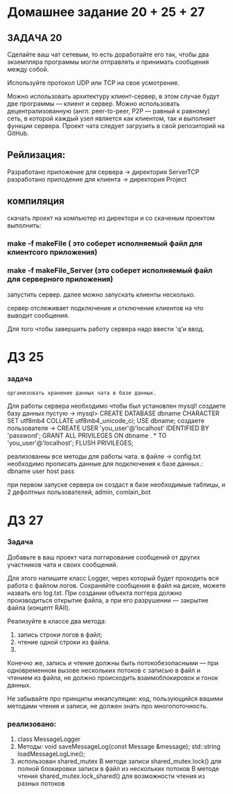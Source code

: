 # Домашнее задание 20 + 25 + 27

## ЗАДАЧА 20

Сделайте ваш чат сетевым, то есть доработайте его так, чтобы два экземпляра программы могли отправлять и принимать сообщения между собой.

Используйте протокол UDP или TCP на свое усмотрение.

Можно использовать архитектуру клиент-сервер, в этом случае будут две программы — клиент и сервер.
Можно использовать децентрализованную (англ. peer-to-peer, P2P — равный к равному) сеть, в которой каждый узел является как клиентом, так и выполняет функции сервера.
Проект чата следует загрузить в свой репозиторий на GitHub. 

## Рейлизация:
Разработано приложение для сервера -> директория ServerTCP
разработано прилодение для клиента -> директория Project

## компиляция
скачать проект на компьютер
из директори и со скаченым проектом выполнить:
### make -f makeFile ( это соберет исполняемый файл для клиентсого приложения)
### make -f makeFile_Server (это соберет исполняемый файл для серверного приложения)
запустить сервер.
далее можно запускать клиенты несколько.

сервер отслеживает подключение и отключение клиентов на что выводит сообщения.

Для того чтобы завершить работу сервера надо ввести 'q'и ввод.

# ДЗ 25
### задача
    организовать хранение данных чата в базе данных.

Для работы сервера необходимо чтобы был установлен mysql! 
создаете базу данных пустую -> mysql> 
            CREATE DATABASE dbname CHARACTER SET utf8mb4 COLLATE utf8mb4_unicode_ci;
            USE dbname;
создаете пользователя ->
            CREATE USER 'you_user'@'localhost' IDENTIFIED BY 'password';
            GRANT ALL PRIVILEGES ON dbname . * TO 'you_user'@'localhost';
            FLUSH PRIVILEGES;

реализованны все методы для работы чата.
в файле -> config.txt необходимо прописать
данные для подключения к базе данных.:
            dbname
            user
            host
            pass

 при первом запуске сервера он создаст в базе 
необходимые таблицы, и 2 дефолтных пользователей,
            admin,
            comlain_bot



# ДЗ 27
### Задача
Добавьте в ваш проект чата логгирование сообщений от других участников чата и своих сообщений.

Для этого напишите класс Logger, через который будет проходить вся работа с файлом логов.
Сохраняйте сообщения в файл на диске, можете назвать его log.txt.
При создании объекта логгера должно производиться открытие файла, а при его разрушении — закрытие файла (концепт RAII).

Реализуйте в классе два метода:

1. запись строки логов в файл;
2. чтение одной строки из файла.
3. 
Конечно же, запись и чтение должны быть потокобезопасными — при одновременном вызове нескольких потоков с записью в файл и чтением из файла, не должно происходить взаимоблокировок и гонок данных.

Не забывайте про принципы инкапсуляции: код, пользующийся вашими методами чтения и записи, не должен знать про многопоточность.

### реализовано:
 1. class MessageLogger
 2. Методы:
            void saveMessageLog(const Message &message);
            std::string loadMessageLogLine();
 3. использован shared_mutex
                В методе записи shared_mutex.lock() для полной блокировки записи в файл из нескольких потоков
                В методе чтения shared_mutex.lock_shared() для возможности чтения из разных потоков


